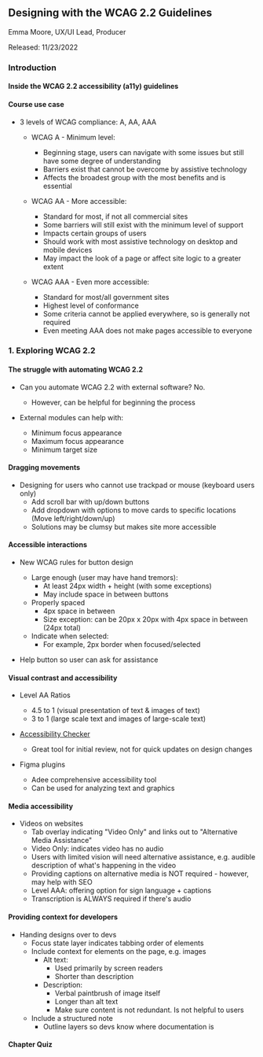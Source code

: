 ## Designing with the WCAG 2.2 Guidelines

Emma Moore, UX/UI Lead, Producer

Released: 11/23/2022

### Introduction

#### Inside the WCAG 2.2 accessibility (a11y) guidelines

#### Course use case

- 3 levels of WCAG compliance: A, AA, AAA

  - WCAG A - Minimum level:
    - Beginning stage, users can navigate with some issues but still have some degree of understanding
    - Barriers exist that cannot be overcome by assistive technology
    - Affects the broadest group with the most benefits and is essential

  - WCAG AA - More accessible:
    - Standard for most, if not all commercial sites
    - Some barriers will still exist with the minimum level of support
    - Impacts certain groups of users
    - Should work with most assistive technology on desktop and mobile devices
    - May impact the look of a page or affect site logic to a greater extent

  - WCAG AAA - Even more accessible:
    - Standard for most/all government sites
    - Highest level of conformance
    - Some criteria cannot be applied everywhere, so is generally not required
    - Even meeting AAA does not make pages accessible to everyone

### 1. Exploring WCAG 2.2

#### The struggle with automating WCAG 2.2

- Can you automate WCAG 2.2 with external software? No.
  - However, can be helpful for beginning the process

- External modules can help with:
  - Minimum focus appearance
  - Maximum focus appearance
  - Minimum target size

#### Dragging movements

- Designing for users who cannot use trackpad or mouse (keyboard users only)
  - Add scroll bar with up/down buttons
  - Add dropdown with options to move cards to specific locations (Move left/right/down/up)
  - Solutions may be clumsy but makes site more accessible

#### Accessible interactions

- New WCAG rules for button design
  - Large enough (user may have hand tremors):
    - At least 24px width + height (with some exceptions)
    - May include space in between buttons
  - Properly spaced
    - 4px space in between
    - Size exception: can be 20px x 20px with 4px space in between (24px total)
  - Indicate when selected:
    - For example, 2px border when focused/selected

- Help button so user can ask for assistance

#### Visual contrast and accessibility

- Level AA Ratios
  - 4.5 to 1 (visual presentation of text & images of text)
  - 3 to 1 (large scale text and images of large-scale text)

- [Accessibility Checker](accessibilitychecker.org)
  - Great tool for initial review, not for quick updates on design changes

- Figma plugins
  - Adee comprehensive accessibility tool
  - Can be used for analyzing text and graphics

#### Media accessibility

- Videos on websites
  - Tab overlay indicating "Video Only" and links out to "Alternative Media Assistance"
  - Video Only: indicates video has no audio
  - Users with limited vision will need alternative assistance, e.g. audible description of what's happening in the video
  - Providing captions on alternative media is NOT required - however, may help with SEO
  - Level AAA: offering option for sign language + captions
  - Transcription is ALWAYS required if there's audio

#### Providing context for developers

- Handing designs over to devs
  - Focus state layer indicates tabbing order of elements
  - Include context for elements on the page, e.g. images
    - Alt text:
      - Used primarily by screen readers
      - Shorter than description
    - Description:
      - Verbal paintbrush of image itself
      - Longer than alt text
      - Make sure content is not redundant. Is not helpful to users
  - Include a structured note
    - Outline layers so devs know where documentation is

#### Chapter Quiz
